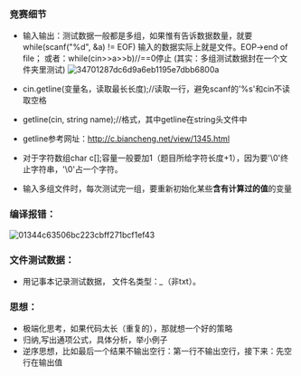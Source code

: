 ### 竞赛细节

* 输入输出：测试数据一般都是多组，如果惟有告诉数据数量，就要while(scanf("%d", &a) != EOF)  输入的数据实际上就是文件。EOP->end of file； 或者：while(cin>>a>>b)//==0停止
(其实：多组测试数据封在一个文件夹里测试)
![34701287dc6d9a6eb1195e7dbb6800a](https://user-images.githubusercontent.com/121871885/221875566-00712b78-cf48-4d60-b0b0-4a473e390499.jpg)

* cin.getline(变量名，读取最长长度);//读取一行，避免scanf的'%s'和cin不读取空格
* getline(cin, string name);//格式，其中getline在string头文件中
* getline参考网址：http://c.biancheng.net/view/1345.html
* 对于字符数组char c[];容量一般要加1（题目所给字符长度+1），因为要'\0'终止字符串，'\0'占一个字符。
* 输入多组文件时，每次测试完一组，要重新初始化某些**含有计算过的值**的变量

### 编译报错：
![01344c63506bc223cbff271bcf1ef43](https://user-images.githubusercontent.com/121871885/221873206-5eb80396-3474-4b0a-8a91-223b39ad7656.jpg)


### 文件测试数据：
* 用记事本记录测试数据， 文件名类型：*_*（非txt）。

### 思想：
* 极端化思考，如果代码太长（重复的），那就想一个好的策略
* 归纳,写出通项公式，具体分析，举小例子
* 逆序思想，比如最后一个结果不输出空行：第一行不输出空行，接下来：先空行在输出值
